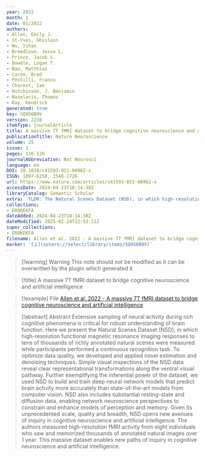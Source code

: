```yaml
---
year: 2022
month: 1
date: 01/2022
authors:
- Allen, Emily J.
- St-Yves, Ghislain
- Wu, Yihan
- Breedlove, Jesse L.
- Prince, Jacob S.
- Dowdle, Logan T.
- Nau, Matthias
- Caron, Brad
- Pestilli, Franco
- Charest, Ian
- Hutchinson, J. Benjamin
- Naselaris, Thomas
- Kay, Kendrick
generated: true
key: SQ956B9V
version: 2238
itemType: journalArticle
title: A massive 7T fMRI dataset to bridge cognitive neuroscience and artificial intelligence
publicationTitle: Nature Neuroscience
volume: 25
issue: 1
pages: 116-126
journalAbbreviation: Nat Neurosci
language: en
DOI: 10.1038/s41593-021-00962-x
ISSN: 1097-6256, 1546-1726
url: https://www.nature.com/articles/s41593-021-00962-x
accessDate: 2024-04-23T10:14:38Z
libraryCatalog: Semantic Scholar
extra: 'TLDR: The Natural Scenes Dataset (NSD), in which high-resolution functional magnetic resonance imaging responses to tens of thousands of richly annotated natural scenes were measured while participants performed a continuous recognition task, is presented.'
collections:
- ERQKEKFA
dateAdded: 2024-04-23T10:14:38Z
dateModified: 2025-02-24T22:53:11Z
super_collections:
- ERQKEKFA
filename: Allen et al. 2022 - A massive 7T fMRI dataset to bridge cognitive neuroscience and artificial intelligence
marker: '[🇿](zotero://select/library/items/SQ956B9V)'
---
```



 > 
 > \[!warning\] Warning
 > This note should not be modified as it can be overwritten by the plugin which generated it

 > 
 > \[!title\] A massive 7T fMRI dataset to bridge cognitive neuroscience and artificial intelligence

 > 
 > \[!example\] File
 > [Allen et al. 2022 - A massive 7T fMRI dataset to bridge cognitive neuroscience and artificial intelligence](Allen%20et%20al.%202022%20-%20A%20massive%207T%20fMRI%20dataset%20to%20bridge%20cognitive%20neuroscience%20and%20artificial%20intelligence.pdf)

 > 
 > \[!abstract\] Abstract
 > Extensive sampling of neural activity during rich cognitive phenomena is critical for robust understanding of brain function. Here we present the Natural Scenes Dataset (NSD), in which high-resolution functional magnetic resonance imaging responses to tens of thousands of richly annotated natural scenes were measured while participants performed a continuous recognition task. To optimize data quality, we developed and applied novel estimation and denoising techniques. Simple visual inspections of the NSD data reveal clear representational transformations along the ventral visual pathway. Further exemplifying the inferential power of the dataset, we used NSD to build and train deep neural network models that predict brain activity more accurately than state-of-the-art models from computer vision. NSD also includes substantial resting-state and diffusion data, enabling network neuroscience perspectives to constrain and enhance models of perception and memory. Given its unprecedented scale, quality and breadth, NSD opens new avenues of inquiry in cognitive neuroscience and artificial intelligence. The authors measured high-resolution fMRI activity from eight individuals who saw and memorized thousands of annotated natural images over 1 year. This massive dataset enables new paths of inquiry in cognitive neuroscience and artificial intelligence.
